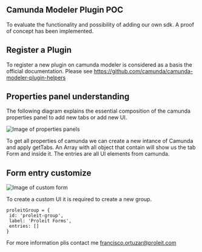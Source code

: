 ## Camunda Modeler Plugin POC

To evaluate the functionality and possibility of adding our own sdk. A proof of concept has been implemented.

## Register a Plugin

To register a new plugin on camunda modeler is considered as a basis the official documentation. Please see https://github.com/camunda/camunda-modeler-plugin-helpers

## Properties panel understanding

The following diagram explains the essential composition of the camunda properties panel to add new tabs or add new UI.

![Image of properties panels](https://cc2archi.blob.core.windows.net/images/ppdiagram.jpg)

To get all properties of camunda we can create a new intance of Camunda and apply getTabs. An Array with all object that contain will show us the tab Form and inside it. The entries are all UI elements from camunda.


## Form entry customize

![Image of custom form](https://cc2archi.blob.core.windows.net/images/ppdiagram_1.png)

To create a custom UI it is required to create a new group. 

``` 
proleitGroup = {
 id: 'proleit-group',
 label: 'Proleit Forms',
 entries: []
} 
```

For more information plis contact me francisco.ortuzar@proleit.com


